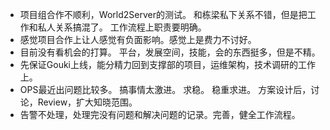 * 项目组合作不顺利，World2Server的测试。 和栋梁私下关系不错，但是把工作和私人关系搞混了。 工作流程上职责要明确。
* 感觉项目合作上让人感觉有负面影响。感觉上是费力不讨好。
* 目前没有看机会的打算。 平台，发展空间，技能，会的东西挺多，但是不精。
* 先保证Gouki上线，能分精力回到支撑部的项目，运维架构，技术调研的工作上。
* OPS最近出问题比较多。 搞事情太激进。 求稳。 稳重求进。 方案设计后，讨论，Review，扩大知晓范围。
* 告警不处理，处理完没有问题和解决问题的记录。完善，健全工作流程。
